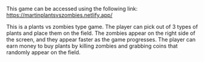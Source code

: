 This game can be accessed using the following link: https://martinplantsvszombies.netlify.app/

This is a plants vs zombies type game. The player can pick out of 3 types of plants and place them on the field. The zombies appear on the right side of the screen, and they appear faster as the game progresses. The player can earn money to buy plants by killing zombies and grabbing coins that randomly appear on the field.
